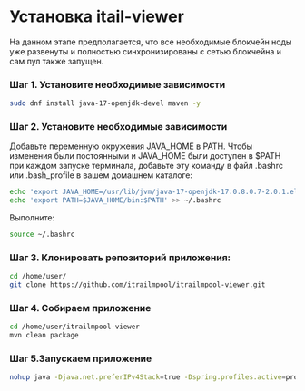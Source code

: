 # Установка itail-viewer
На данном этапе предполагается, что все необходимые блокчейн ноды уже развенуты и полностью синхронизированы с сетью блокчейна и сам пул также запущен.

### Шаг 1. Установите необходимые зависимости
```sh
sudo dnf install java-17-openjdk-devel maven -y
```
### Шаг 2. Установите необходимые зависимости
Добавьте переменную окружения JAVA_HOME в PATH. Чтобы изменения были постоянными и JAVA_HOME были доступен в $PATH при каждом запуске терминала, добавьте эту команду в файл .bashrc или .bash_profile в вашем домашнем каталоге:
```sh
echo 'export JAVA_HOME=/usr/lib/jvm/java-17-openjdk-17.0.8.0.7-2.0.1.el8.x86_64/' >> ~/.bashrc
echo 'export PATH=$JAVA_HOME/bin:$PATH' >> ~/.bashrc
```
Выполните:
```sh
source ~/.bashrc
```
### Шаг 3. Клонировать репозиторий приложения:
```sh
cd /home/user/
git clone https://github.com/itrailmpool/itrailmpool-viewer.git
```
### Шаг 4. Собираем приложение
```sh
cd /home/user/itrailmpool-viewer
mvn clean package
```
### Шаг 5.Запускаем приложение
```sh
nohup java -Djava.net.preferIPv4Stack=true -Dspring.profiles.active=prod -Denv=prod -jar ./target/itrailmpool-viewer.jar &
```
